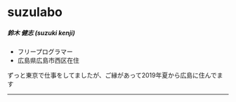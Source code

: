 # suzulabo

##### 鈴木 健志 (suzuki kenji)

* フリープログラマー
* 広島県広島市西区在住

ずっと東京で仕事をしてましたが、ご縁があって2019年夏から広島に住んでます  

---

<div class="contact">
<a href="https://github.com/suzulabo"><ion-icon name="logo-github"></ion-icon></a>
<a href="mailto:kenji.suzuki@suzulabo.net"><ion-icon name="mail"></ion-icon></a>
</div>
